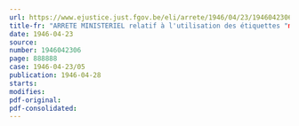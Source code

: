 ```yaml
---
url: https://www.ejustice.just.fgov.be/eli/arrete/1946/04/23/1946042306/justel
title-fr: "ARRETE MINISTERIEL relatif à l'utilisation des étiquettes "modèle B" en matière d'affichage des prix des articles et produits textiles"
date: 1946-04-23
source:
number: 1946042306
page: 888888
case: 1946-04-23/05
publication: 1946-04-28
starts:
modifies:
pdf-original:
pdf-consolidated:
---
```


